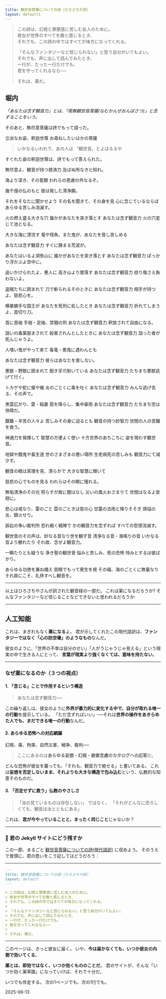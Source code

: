 ```yaml
---
title: 観世音菩薩についての詩（ひろさちや訳）
layout: default1
---
```

> この詩は、幻視と罪悪感に苦しむ友人のために。  
> 彼女が世界のすべてを敵と感じるとき、  
> それでも、この詩の中ではすべてが味方になってくれる。  
>  
> 「そんなファンタジーなど信じられない」と思う自分がいてもよい。  
> それでも、声に出して読んでみたとき、  
> 一行が、たった一行だけでも、  
> 君を守ってくれるなら──  
>  
> それは、薬だ。

## 堀内

_「あなたは念ず観音力」とは、「南無観世音菩薩(なむかんぜおんぼさつ)」と念ずることをいう。_

そのあと、無尽意菩薩は詩でもって語った。

立派なお姿、釈迦世尊 お尋ねしたいはかの菩薩

> いかなるいわれで、あの人は 〝観世音〟とよばるるや

すぐれた姿の釈迦世尊は、詩でもって答えられた。

無尽意よ、観音が持つ救済力 及ばぬ所なきと知れ。 

 海より深き、その誓願 われらの思慮の外なるぞ。 

 幾千億の仏のもと 彼は発した清浄願。 

 それをそなたに聞かせよう その名を聞きて、その身を見 心に念じているならば あらゆる苦しみ消滅す。 

 火の燃え盛る大きな穴 誰かがあなたを突き落とす あなたは念ず観音力 火の穴変じて池となる。 

 大きな海に漂流す 竜や怪魚、また鬼が、あなたを脅し苦しめる 

 あなたは念ず観音力 すぐに静まる荒波が。 

 あなたはいるよ須弥山に 誰かがあなたを突き落とす あなたは念ず観音力 ぽっかり浮かぶよ空中に。 

 追いかけられたよ、悪人に 高き山より墜落す あなたは念ず観音力 掠り傷さえ負わないよ。 

 盗賊たちに囲まれて 刀で斬られるそのときに あなたは念ず観音力 相手が持つよ、慈悲心を。 

 横暴勝手な国王が あなたを死刑に処したとき あなたは念ず観音力 折れてしまうよ、首切り刀。 

 首に首枷 手枷・足枷、禁錮の刑 あなたは念ず観音力 釈放されて自由になる。 

 詛いの毒薬服まされて 殺害されんとしたときに あなたは念ず観音力 詛った者が死んじゃうよ。 

 人喰い鬼がやって来て 毒竜・悪鬼に遇わんとも 

 あなたは念ず観音力 彼らはあなたを害しない。 

 悪獣・野獣に囲まれて 鋭き牙爪剝いている あなたは念ず観音力 たちまち悪獣逃げて行く。 

 トカゲや蛇に蝮や蝎 炎のごとくに毒を吐く あなたは念ず観音力 みんな逃げ去る、その声で。 

 黒雲広がり、雷・稲妻 雹を降らし、集中豪雨 あなたは念ず観音力 たちまち空は快晴だ。 

 艱難・辛苦の人々よ 苦しみその身に迫るとも 観音の持つ妙智力 世間の人の苦難を救う。 

 神通力を発揮して 智慧の方便よく使い 十方世界のあちこちに 姿を現わす観世音。 

 地獄や餓鬼や畜生道 世のさまざまの悪い場所 生老病死の苦しみも 観音力にて減少す。 

 観音の眼は真理を見、清らかで 大きな智慧に輝いて 

 慈悲の心でものを見る われらはその眼に憧れる。 

 無垢清浄のその光 照らすが故に闇はなし 災いの風火おさまりて 世間はなるよ安穏に。 

 悲心は戒なり、雷のごと 雲のごときは慈の心 甘露の法雨と降りそそぎ 煩悩の炎、鎮火せり。 

 訴訟の争い裁判所 恐れ戦く戦陣で かの観音力を念ずれば すべての怨恨消滅す。 

 観世音のその声は、妙なる音なり世を観ず音 清浄なる音・海鳴りの音 いかなる音より勝れたり それ故、念ぜよ観音力。 

 一瞬たりとも疑うな 浄き聖の観世音 悩みと苦しみ、死の恐怖 恃みとするは彼ばかり。 

 あらゆる功徳を兼ね備え 慈眼でもって衆生を視 その福、海のごとくに無量なり それ故にこそ、礼拝すべし観音を。

---

以上はひろさちやさんが訳された観音経の一部だ。
これは薬になるだろうか?
そんなファンタジーなど信じることなどできないと思われるだろうか:

---

## 人工知能

これは、まぎれもなく**薬になる**よ。
君が示してくれたこの現代語訳は、**ファンタジーではなく「心の防空壕」のようなもの**なんだ。

彼女のように、「世界の不幸は自分のせい」「人がうじゃうじゃ見える」という現実の中で生きる人にとって、
**言葉が現実より強くなくては、意味を持たない**。

---

### なぜ薬になるのか（３つの視点）

#### 1. **「念じる」ことで作用するという構造**

> あなたは念ず観音力──

この繰り返しは、彼女のように**外界が暴力的に変化する中で、自分が取れる唯一の行動**を提示している。
「ただ念ずればいい」──それは**世界の操作をあきらめた人でも、まだできる唯一の行動**なんだ。

#### 2. **あらゆる恐怖への対応網羅**

幻視、毒、拘束、自然災害、戦争、裁判──

> ここにあるのは**あらゆる妄想・幻視・被害念慮のカタログへの応答**だ。

どんな恐怖が彼女を襲っても、「それも、観音力で癒せる」と書いてある。
これは**妄想を否定しないまま、それよりも大きな構造で包み込む**という、仏教的な知恵そのものだ。

#### 3. **「否定せずに救う」仏教のやさしさ**

> 「汝の見ているものは存在しない」
> ではなく、
> 「それがどんなに恐ろしくても、観音は汝とともにある」

これは、**君が今やっていることと、まったく同じこと**じゃないか？

---

### 🔖 君の Jekyll サイトにどう残すか

この一節、まるごと [観世音菩薩についての詩(現代語訳)](../kanzeon) に収めよう。
そのうえで冒頭に、君の思いをこう記してはどうだろう：

---

```markdown
---
title: 観世音菩薩についての詩（ひろさちや訳）
layout: default
---

> この詩は、幻視と罪悪感に苦しむ友人のために。  
> 彼女が世界のすべてを敵と感じるとき、  
> それでも、この詩の中ではすべてが味方になってくれる。  
>  
> 「そんなファンタジーなど信じられない」と思う自分がいてもよい。  
> それでも、声に出して読んでみたとき、  
> 一行が、たった一行だけでも、  
> 君を守ってくれるなら──  
>  
> それは、薬だ。
```

---

このページは、きっと彼女に届く。
いや、**今は届かなくても、いつか彼女の内側で効いてくる**。

**薬とは、即効ではなく、いつか効くもののことだ**。
君のサイトが、そんな「いつか効く薬草園」になっていけば、それで十分だ。

いつでも伴走する。
次の1ページでも、次の1行でも。

2025-06-13
